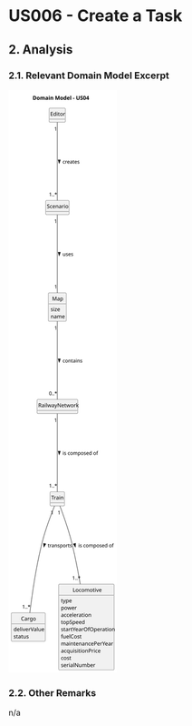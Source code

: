 # US006 - Create a Task 

## 2. Analysis

### 2.1. Relevant Domain Model Excerpt 

![Domain Model](svg/US004-DM.svg)

### 2.2. Other Remarks

n/a